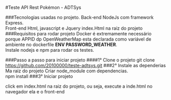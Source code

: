 #Teste API Rest Pokémon - ADTSys

###Tecnologias usadas no projeto.
Back-end NodeJs com framework Express.<br/>
Front-end Html, javascript e Jquery index.Html na raiz do projeto
###Requisitos para rodar projeto
Docker é extremamente necessário porque APPID dp OpenWeatherMap
 esta declarada como variável de ambiente no dockerfile **ENV PASSWORD_WEATHER**.<br/>
 Instale nodejs e npm para rodar os testes.

###Passo a passo para iniciar projeto 
####1° Clone o projeto 
git clone https://github.com/20100000/teste-adtsys.git
###2° Instale as dependerias  
Ma raiz do projeto
Criar node_module com dependencias.<br/>
npm install
###3° Iniciar projeto




click em index.html na raiz do projeto, ou seja, execute a inde.html no navegador ela e o front-end 
